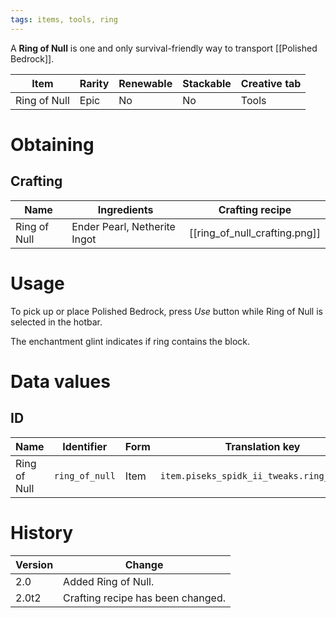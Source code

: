 ```yaml
---
tags: items, tools, ring
---
```


A **Ring of Null** is one and only survival-friendly way to transport [[Polished Bedrock]].

| Item         | Rarity | Renewable | Stackable | Creative tab |
| ------------ | ------ | --------- | --------- | ------------ |
| Ring of Null | Epic   | No        | No        | Tools      |

# Obtaining
## Crafting

| Name         | Ingredients                  | Crafting recipe               |
| ------------ | ---------------------------- | ----------------------------- |
| Ring of Null | Ender Pearl, Netherite Ingot | [[ring_of_null_crafting.png]] |

# Usage

To pick up or place Polished Bedrock, press _Use_ button while Ring of Null is selected in the hotbar.

The enchantment glint indicates if ring contains the block.

# Data values
## ID

| Name         | Identifier     | Form | Translation key                            |
| ------------ | -------------- | ---- | ------------------------------------------ |
| Ring of Null | `ring_of_null` | Item | `item.piseks_spidk_ii_tweaks.ring_of_null` |

# History

| Version | Change                            |
| ------- | --------------------------------- |
| 2.0     | Added Ring of Null.               |
| 2.0t2   | Crafting recipe has been changed. |